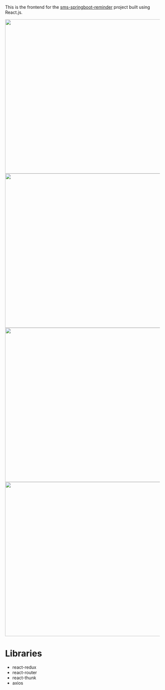 This is the frontend for the [sms-springboot-reminder]("https://github.com/Eritz/sms-spring-boot-reminder") project built
using React.js.


<img src="https://user-images.githubusercontent.com/14249336/36358771-d830a4f4-14e1-11e8-9f4e-01ab0178d39e.png" width="650" height="500"><img src="https://user-images.githubusercontent.com/14249336/36358733-1aba71fc-14e1-11e8-831b-31042294aa14.png" width="650" height="500">
<img src="https://user-images.githubusercontent.com/14249336/36359915-64e6609a-14ed-11e8-8ac1-c7d916692f06.png" width="650" height="500"><img src="https://user-images.githubusercontent.com/14249336/36358310-85bec1b2-14da-11e8-9b03-8745f123fecd.png" width="650" height="500">


# Libraries
- react-redux
- react-router
- react-thunk
- axios